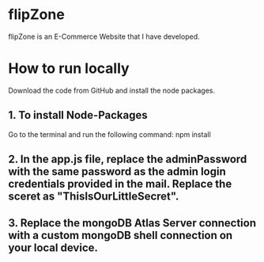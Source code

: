 # flipZone
flipZone is an E-Commerce Website that I have developed.

# How to run locally
Download the code from GitHub and install the node packages.
## 1. To install Node-Packages
Go to the terminal and run the following command:
        npm install
## 2. In the app.js file, replace the adminPassword with the same password as the admin login credentials provided in the mail. Replace the sceret as "ThisIsOurLittleSecret".
## 3. Replace the mongoDB Atlas Server connection with a custom mongoDB shell connection on your local device.
